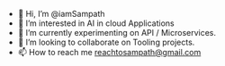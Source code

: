 - 👋 Hi, I’m @iamSampath
- 👀 I’m interested in AI in cloud Applications
- 🌱 I’m currently experimenting on API / Microservices.
- 💞️ I’m looking to collaborate on Tooling projects.
- 📫 How to reach me reachtosampath@gmail.com
